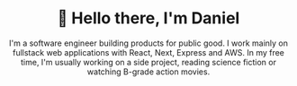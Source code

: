 
<p>
  <h1 align="center">
    <b>👋 Hello there, I'm Daniel</b>
  </h1>
  <p align="center" width="300px">
    I'm a software engineer building products for public good. I work mainly on fullstack web applications with React, Next, Express and AWS. In my free time, I'm usually working on a side project, reading science fiction or watching B-grade action movies.
  </p>
</p>
